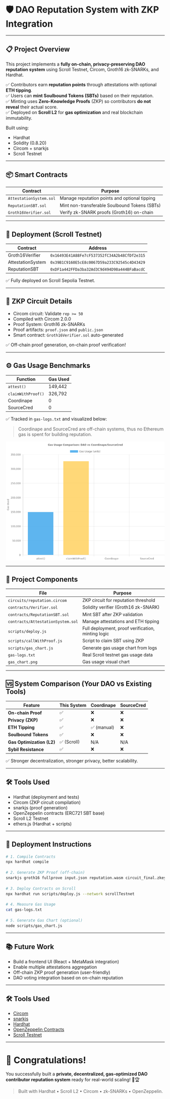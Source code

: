 # 🛡️ DAO Reputation System with ZKP Integration

---

## 📋 Project Overview

This project implements a **fully on-chain, privacy-preserving DAO reputation system** using Scroll Testnet, Circom, Groth16 zk-SNARKs, and Hardhat.

✅ Contributors earn **reputation points** through attestations with optional **ETH tipping**.  
✅ Users can **mint Soulbound Tokens (SBTs)** based on their reputation.  
✅ Minting uses **Zero-Knowledge Proofs** (ZKP) so contributors **do not reveal** their actual score.  
✅ Deployed on **Scroll L2** for **gas optimization** and real blockchain immutability.

Built using:
- Hardhat
- Solidity (0.8.20)
- Circom + snarkjs
- Scroll Testnet

---

## 📦 Smart Contracts

| Contract                | Purpose                                         |
|--------------------------|-------------------------------------------------|
| `AttestationSystem.sol`  | Manage reputation points and optional tipping   |
| `ReputationSBT.sol`      | Mint non-transferable Soulbound Tokens (SBTs)   |
| `Groth16Verifier.sol`    | Verify zk-SNARK proofs (Groth16) on-chain        |

---

## 🚀 Deployment (Scroll Testnet)

| Contract               | Address                                          |
|-------------------------|--------------------------------------------------|
| Groth16Verifier         | `0x16493E41A88Fe7cF537352fC34A2b48CfDf2e315`     |
| AttestationSystem       | `0x39B1C9160E5cE8c0067D59a233C92545c4D43429`     |
| ReputationSBT           | `0xDF1a442FFDa3ba32Ad3C9d494D98a444BFaBacdC`     |

✅ Fully deployed on Scroll Sepolia Testnet.

---

## 🔐 ZKP Circuit Details

- Circom circuit: Validate `rep >= 50`
- Compiled with Circom 2.0.0
- Proof System: Groth16 zk-SNARKs
- Proof artifacts: `proof.json` and `public.json`
- Smart contract: `Groth16Verifier.sol` auto-generated

✅ Off-chain proof generation, on-chain proof verification!

---

## ⚙️ Gas Usage Benchmarks

| Function           | Gas Used  |
|--------------------|-----------|
| `attest()`          | 149,442   |
| `claimWithProof()`  | 326,792   |
| Coordinape         | 0         |
| SourceCred         | 0         |

✅ Tracked in `gas-logs.txt` and visualized below:

> Coordinape and SourceCred are off-chain systems, thus no Ethereum gas is spent for building reputation.

![Gas Chart](./gas_chart.png)

---

## 🧱 Project Components

| File | Purpose |
|------|---------|
| `circuits/reputation.circom` | ZKP circuit for reputation threshold |
| `contracts/Verifier.sol` | Solidity verifier (Groth16 zk-SNARK) |
| `contracts/ReputationSBT.sol` | Mint SBT after ZKP validation |
| `contracts/AttestationSystem.sol` | Manage attestations and ETH tipping |
| `scripts/deploy.js` | Full deployment, proof verification, minting logic |
| `scripts/callWithProof.js` | Script to claim SBT using ZKP |
| `scripts/gas_chart.js` | Generate gas usage chart from logs |
| `gas-logs.txt` | Real Scroll testnet gas usage data |
| `gas_chart.png` | Gas usage visual chart |

---

## 🆚 System Comparison (Your DAO vs Existing Tools)

| Feature                 | This System  | Coordinape    | SourceCred    |
|--------------------------|--------------|---------------|---------------|
| **On-chain Proof**        | ✅            | ❌             | ❌             |
| **Privacy (ZKP)**         | ✅            | ❌             | ❌             |
| **ETH Tipping**           | ✅            | ✅ (manual)    | ❌             |
| **Soulbound Tokens**      | ✅            | ❌             | ❌             |
| **Gas Optimization (L2)** | ✅ (Scroll)   | N/A           | N/A           |
| **Sybil Resistance**      | ✅            | ❌             | ❌             |

✅ Stronger decentralization, stronger privacy, better scalability.

---

## 🛠️ Tools Used

- Hardhat (deployment and tests)
- Circom (ZKP circuit compilation)
- snarkjs (proof generation)
- OpenZeppelin contracts (ERC721 SBT base)
- Scroll L2 Testnet
- ethers.js (Hardhat + scripts)

---

## 🚀 Deployment Instructions

```bash
# 1. Compile Contracts
npx hardhat compile

# 2. Generate ZKP Proof (off-chain)
snarkjs groth16 fullprove input.json reputation.wasm circuit_final.zkey proof.json public.json

# 3. Deploy Contracts on Scroll
npx hardhat run scripts/deploy.js --network scrollTestnet

# 4. Measure Gas Usage
cat gas-logs.txt

# 5. Generate Gas Chart (optional)
node scripts/gas_chart.js
```

---

## 📚 Future Work

- Build a frontend UI (React + MetaMask integration)
- Enable multiple attestations aggregation
- Off-chain ZKP proof generation (user-friendly)
- DAO voting integration based on on-chain reputation

---
## 🛠️ Tools Used
- [Circom](https://docs.circom.io)
- [snarkjs](https://github.com/iden3/snarkjs)
- [Hardhat](https://hardhat.org)
- [OpenZeppelin Contracts](https://github.com/OpenZeppelin/openzeppelin-contracts)
- [Scroll Testnet](https://scroll.io)

---

# 🎉 Congratulations!
You successfully built a **private, decentralized, gas-optimized DAO contributor reputation system** ready for real-world scaling! 🚀🏆

> Built with Hardhat • Scroll L2 • Circom • zk-SNARKs • OpenZeppelin.
